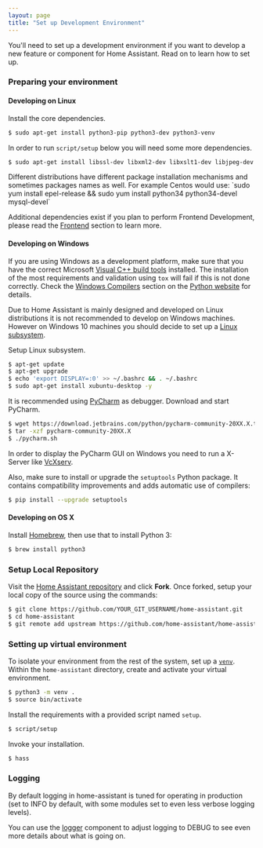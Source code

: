 ```yaml
---
layout: page
title: "Set up Development Environment"
---
```


You'll need to set up a development environment if you want to develop a new feature or component for Home Assistant. Read on to learn how to set up.

### Preparing your environment

#### Developing on Linux

Install the core dependencies.

```bash
$ sudo apt-get install python3-pip python3-dev python3-venv
```

In order to run `script/setup` below you will need some more dependencies.

```bash
$ sudo apt-get install libssl-dev libxml2-dev libxslt1-dev libjpeg-dev libffi-dev libudev-dev zlib1g-dev
```

<p class='note'>
Different distributions have different package installation mechanisms and sometimes packages names as well. For example Centos would use: `sudo yum install epel-release && sudo yum install python34 python34-devel mysql-devel`
</p>

Additional dependencies exist if you plan to perform Frontend Development, please read the [Frontend](/developers/frontend/) section to learn more.

#### Developing on Windows

If you are using Windows as a development platform, make sure that you have the correct Microsoft [Visual C++ build tools](http://landinghub.visualstudio.com/visual-cpp-build-tools) installed. The installation of the most requirements and validation using `tox` will fail if this is not done correctly. Check the [Windows Compilers](https://wiki.python.org/moin/WindowsCompilers) section on the [Python website](https://www.python.org/) for details.

Due to Home Assistant is mainly designed and developed on Linux distributions it is not recommended to develop on Windows machines. However on Windows 10 machines you should decide to set up a [Linux subsystem](https://docs.microsoft.com/de-de/windows/wsl/install-win10).

Setup Linux subsystem.

```bash
$ apt-get update
$ apt-get upgrade
$ echo 'export DISPLAY=:0' >> ~/.bashrc && . ~/.bashrc
$ sudo apt-get install xubuntu-desktop -y
```

It is recommended using [PyCharm](https://www.jetbrains.com/pycharm/download/) as debugger. Download and start PyCharm.

```bash
$ wget https://download.jetbrains.com/python/pycharm-community-20XX.X.tar.gz
$ tar -xzf pycharm-community-20XX.X
$ ./pycharm.sh
```

In order to display the PyCharm GUI on Windows you need to run a X-Server like [VcXserv](https://sourceforge.net/projects/vcxsrv/).

Also, make sure to install or upgrade the `setuptools` Python package. It contains compatibility improvements and adds automatic use of compilers:

```bash
$ pip install --upgrade setuptools
```

#### Developing on OS X

Install [Homebrew](https://brew.sh/), then use that to install Python 3:

```bash
$ brew install python3
```

### Setup Local Repository

Visit the [Home Assistant repository](https://github.com/home-assistant/home-assistant) and click **Fork**.
Once forked, setup your local copy of the source using the commands:

```bash
$ git clone https://github.com/YOUR_GIT_USERNAME/home-assistant.git
$ cd home-assistant
$ git remote add upstream https://github.com/home-assistant/home-assistant.git
```

### Setting up virtual environment

To isolate your environment from the rest of the system, set up a [`venv`](https://docs.python.org/3/library/venv.html). Within the `home-assistant` directory, create and activate your virtual environment.

```bash
$ python3 -m venv .
$ source bin/activate
```
Install the requirements with a provided script named `setup`.

```bash
$ script/setup
```

Invoke your installation.

```bash
$ hass
```

### Logging

By default logging in home-assistant is tuned for operating in production (set to INFO by default, with some modules set to even less verbose logging levels).

You can use the [logger](/components/logger/) component to adjust logging to DEBUG to see even more details about what is going on.
